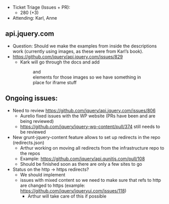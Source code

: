 * Ticket Triage (Issues + PR):
  * 280 (+3)
* Attending: Karl, Anne

## api.jquery.com
* Question: Should we make the examples from inside the descriptions work (currently using images, as these were from Karl’s book).
* https://github.com/jquery/api.jquery.com/issues/829
  * Kark will go through the docs and add <figure> and <figcaption> elements for those images so we have something in place for iframe stuff

## Ongoing issues:

* Need to review https://github.com/jquery/api.jquery.com/issues/806
  * Aurelio fixed issues with the WP website (PRs have been and are being reviewed)
  * https://github.com/jquery/jquery-wp-content/pull/374 still needs to be reviewed
* New grunt-jquery-content feature allows to set up redirects in the repo (redirects.json)
  * Arthur working on moving all redirects from the infrastructure repo to the repos
  * Example: https://github.com/jquery/api.qunitjs.com/pull/108
  * Should be finished soon as there are only a few sites to go
* Status on the http -> https redirects?
  * We should implement
  * issues with mixed content so we need to make sure that refs to http are changed to https (example: https://github.com/jquery/jqueryui.com/issues/118)
    * Arthur will take care of this if possible
